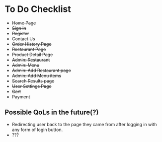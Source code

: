 # To Do Checklist

- ~~Home Page~~
- ~~Sign In~~
- ~~Register~~
- ~~Contact Us~~
- ~~Order History Page~~
- ~~Restaurant Page~~
- ~~Product Detail Page~~
- ~~Admin: Restaurant~~
- ~~Admin: Menu~~
- ~~Admin: Add Restaurant page~~
- ~~Admin: Add Menu items~~
- ~~Search Results page~~
- ~~User Settings Page~~
- ~~Cart~~
- ~~Payment~~

## Possible QoLs in the future(?)

- Redirecting user back to the page they came from after logging in with any form of login button.  
- ???  
